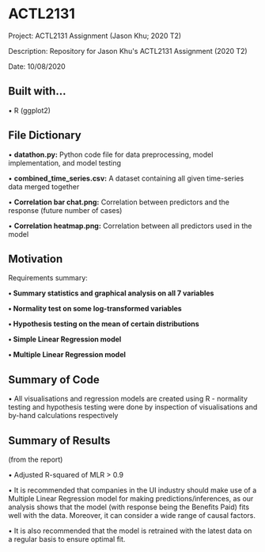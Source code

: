 # ACTL2131

Project: ACTL2131 Assignment (Jason Khu; 2020 T2) 

Description: Repository for Jason Khu's ACTL2131 Assignment (2020 T2)

Date: 10/08/2020

## Built with...

• R (ggplot2)

## File Dictionary

• <b>datathon.py:</b> Python code file for data preprocessing, model implementation, and model testing

• <b>combined_time_series.csv:</b> A dataset containing all given time-series data merged together

• <b>Correlation bar chat.png:</b> Correlation between predictors and the response (future number of cases)

• <b>Correlation heatmap.png:</b> Correlation between all predictors used in the model

## Motivation 

Requirements summary:

<b> • Summary statistics and graphical analysis on all 7 variables </b>

<b> • Normality test on some log-transformed variables </b>

<b> • Hypothesis testing on the mean of certain distributions </b>

<b> • Simple Linear Regression model </b>

<b> • Multiple Linear Regression model </b>
  
## Summary of Code
  
  • All visualisations and regression models are created using R - normality testing and hypothesis testing were done by inspection of visualisations and by-hand calculations respectively
  
## Summary of Results
  
(from the report)

  • Adjusted R-squared of MLR > 0.9

  • It is recommended that companies in the UI industry should make use of a Multiple Linear Regression model for making predictions/inferences, as our analysis shows that the model (with response being the Benefits Paid) fits well with the data. Moreover, it can consider a wide range of causal factors.
  
  • It is also recommended that the model is retrained with the latest data on a regular basis to ensure optimal fit.
  
